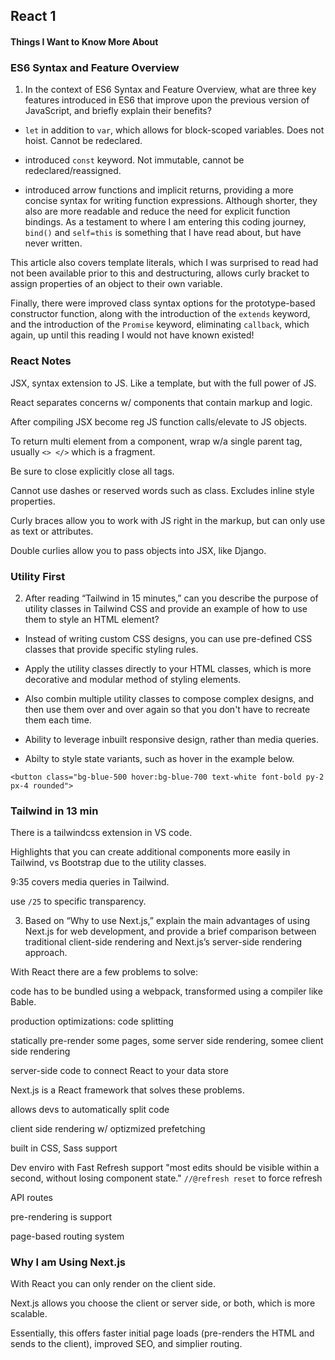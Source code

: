 ## React 1

#### Things I Want to Know More About


### ES6 Syntax and Feature Overview

1. In the context of ES6 Syntax and Feature Overview, what are three key features introduced in ES6 that improve upon the previous version of JavaScript, and briefly explain their benefits?

- `let` in addition to `var`, which allows for block-scoped variables. Does not hoist. Cannot be redeclared.

- introduced `const` keyword. Not immutable, cannot be redeclared/reassigned. 

- introduced arrow functions and implicit returns, providing a more concise syntax for writing function expressions. Although shorter, they also are more readable and reduce the need for explicit function bindings. As a testament to where I am entering this coding journey, `bind()` and `self=this` is something that I have read about, but have never written. 

This article also covers template literals, which I was surprised to read had not been available prior to this and destructuring, allows curly bracket to assign properties of an object to their own variable. 

Finally, there were improved class syntax options for the prototype-based constructor function, along with the introduction of the `extends` keyword, and the introduction of the `Promise` keyword, eliminating `callback`, which again, up until this reading I would not have known existed!

### React Notes

JSX, syntax extension to JS. Like a template, but with the full power of JS. 

React separates concerns w/ components that contain markup and logic. 

After compiling JSX become reg JS function calls/elevate to JS objects. 

To return multi element from a component, wrap w/a single parent tag, usually `<> </>`
which is a fragment. 

Be sure to close explicitly close all tags.

Cannot use dashes or reserved words such as class. Excludes inline style properties.

Curly braces allow you to work with JS right in the markup, but can only use as text or attributes. 

Double curlies allow you to pass objects into JSX, like Django. 


### Utility First

2. After reading “Tailwind in 15 minutes,” can you describe the purpose of utility classes in Tailwind CSS and provide an example of how to use them to style an HTML element?

  - Instead of writing custom CSS designs, you can use pre-defined CSS classes that provide specific styling rules. 

  - Apply the utility classes directly to your HTML classes, which is more decorative and modular method of styling elements. 

  - Also combin multiple utility classes to compose complex designs, and then use them over and over again so that you don't have to recreate them each time. 

  - Ability to leverage inbuilt responsive design, rather than media queries. 

  - Abilty to style state variants, such as hover in the example below.

`<button class="bg-blue-500 hover:bg-blue-700 text-white font-bold py-2 px-4 rounded">`

### Tailwind in 13 min

There is a tailwindcss extension in VS code. 

Highlights that you can create additional components more easily in Tailwind, vs Bootstrap due to the utility classes. 

9:35 covers media queries in Tailwind. 

use `/25` to specific transparency. 


3. Based on “Why to use Next.js,” explain the main advantages of using Next.js for web development, and provide a brief comparison between traditional client-side rendering and Next.js’s server-side rendering approach.

With React there are a few problems to solve: 

  code has to be bundled using a webpack, transformed using a compiler like Bable. 

  production optimizations: code splitting

  statically pre-render some pages, some server side rendering, somee client side rendering

  server-side code to connect React to your data store

Next.js is a React framework that solves these problems. 

  allows devs to automatically split code

  client side rendering w/ optizmized prefetching

  built in CSS, Sass support

  Dev enviro with Fast Refresh support "most edits should be visible within a second, without losing component state." `//@refresh reset` to force refresh

  API routes

  pre-rendering is support

  page-based routing system

### Why I am Using Next.js

With React you can only render on the client side.

Next.js allows you choose the client or server side, or both, which is more scalable.

Essentially, this offers faster initial page loads (pre-renders the HTML and sends to the client), improved SEO, and simplier routing. 

